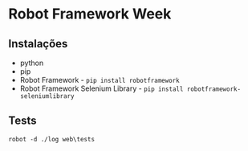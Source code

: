 # Robot Framework Week


## Instalações

- python
- pip
- Robot Framework - ```pip install robotframework```
- Robot Framework Selenium Library - ```pip install robotframework-seleniumlibrary```

## Tests

```robot -d ./log web\tests```
